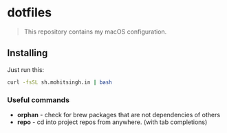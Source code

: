 # dotfiles

> This repository contains my macOS configuration.

## Installing

Just run this:

```sh
curl -fsSL sh.mohitsingh.in | bash
```

### Useful commands

- **orphan** - check for brew packages that are not dependencies of others
- **repo** - cd into project repos from anywhere. (with tab completions)

